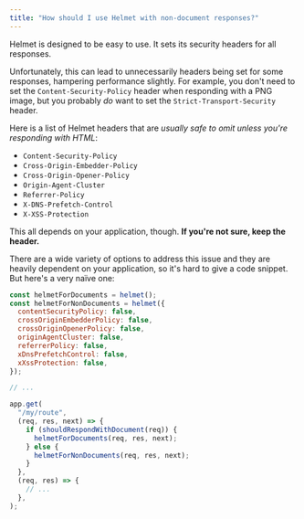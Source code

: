 ```yaml
---
title: "How should I use Helmet with non-document responses?"
---
```


Helmet is designed to be easy to use. It sets its security headers for all responses.

Unfortunately, this can lead to unnecessarily headers being set for some responses, hampering performance slightly. For example, you don't need to set the `Content-Security-Policy` header when responding with a PNG image, but you probably _do_ want to set the `Strict-Transport-Security` header.

Here is a list of Helmet headers that are *usually safe to omit unless you're responding with HTML*:

- `Content-Security-Policy`
- `Cross-Origin-Embedder-Policy`
- `Cross-Origin-Opener-Policy`
- `Origin-Agent-Cluster`
- `Referrer-Policy`
- `X-DNS-Prefetch-Control`
- `X-XSS-Protection`

This all depends on your application, though. **If you're not sure, keep the header.**

There are a wide variety of options to address this issue and they are heavily dependent on your application, so it's hard to give a code snippet. But here's a very naïve one:

```javascript
const helmetForDocuments = helmet();
const helmetForNonDocuments = helmet({
  contentSecurityPolicy: false,
  crossOriginEmbedderPolicy: false,
  crossOriginOpenerPolicy: false,
  originAgentCluster: false,
  referrerPolicy: false,
  xDnsPrefetchControl: false,
  xXssProtection: false,
});

// ...

app.get(
  "/my/route",
  (req, res, next) => {
    if (shouldRespondWithDocument(req)) {
      helmetForDocuments(req, res, next);
    } else {
      helmetForNonDocuments(req, res, next);
    }
  },
  (req, res) => {
    // ...
  },
);
```
